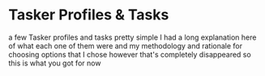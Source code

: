 # Tasker Profiles & Tasks

a few Tasker profiles and tasks pretty simple I had a long explanation here of what each one of them were and my methodology and rationale for choosing options that I chose however that's completely disappeared so this is what you got for now
